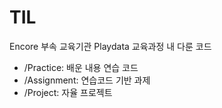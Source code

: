 # TIL   
Encore 부속 교육기관 Playdata 교육과정 내 다룬 코드   
- /Practice: 배운 내용 연습 코드   
- /Assignment: 연습코드 기반 과제
- /Project: 자율 프로젝트
